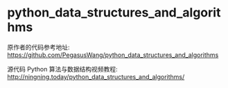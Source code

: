 # python_data_structures_and_algorithms

原作者的代码参考地址: https://github.com/PegasusWang/python_data_structures_and_algorithms

源代码 Python 算法与数据结构视频教程: http://ningning.today/python_data_structures_and_algorithms/
